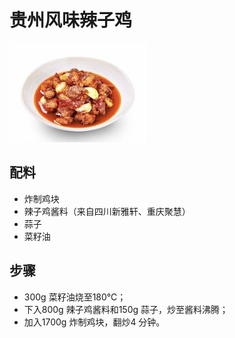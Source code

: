 # 贵州风味辣子鸡

![贵州风味辣子鸡](../images/贵州风味辣子鸡.png)

## 配料

- 炸制鸡块
- 辣子鸡酱料（来自四川新雅轩、重庆聚慧）
- 蒜子
- 菜籽油

## 步骤

- 300g 菜籽油烧至180℃；
- 下入800g 辣子鸡酱料和150g 蒜子，炒至酱料沸腾；
- 加入1700g 炸制鸡块，翻炒4 分钟。
